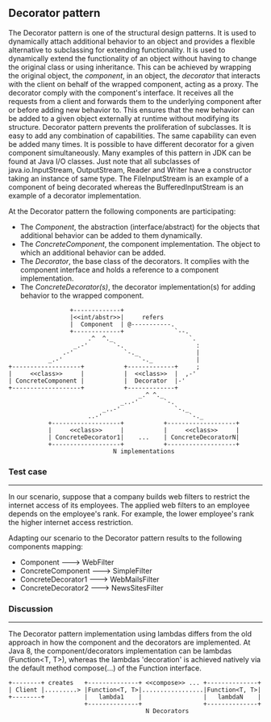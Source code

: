 ## Decorator pattern

The Decorator pattern is one of the structural design patterns. It is used to dynamically attach additional behavior
to an object and provides a flexible alternative to subclassing for extending functionality.
It is used to dynamically extend the functionality of an object without having to change the original class
or using inheritance. This can be achieved by wrapping the original object, the _component_, in an object,
the _decorator_ that interacts with the client on behalf of the wrapped component, acting as a proxy.
The decorator comply with the component's interface. It receives all the requests from a client and forwards them
to the underlying component after or before adding new behavior to. This ensures that the new behavior can be added
to a given object externally at runtime without modifying its structure.
Decorator pattern prevents the proliferation of subclasses. It is easy to add any combination of capabilities.
The same capability can even be added many times. It is possible to have different decorator for a given component
simultaneously.
Many examples of this pattern in JDK can be found at Java I/O classes. Just note that all subclasses of
java.io.InputStream,
OutputStream, Reader and Writer have a constructor taking an instance of same type. The FileInputStream is an example of
a component of being decorated whereas the BufferedInputStream is an example of a decorator implementation.

At the Decorator pattern the following components are participating:

* The _Component_, the abstraction (interface/abstract) for the objects that additional behavior can be added to them
  dynamically.
* The _ConcreteComponent_, the component implementation. The object to which an additional behavior can be added.
* The _Decorator_, the base class of the decorators. It complies with the component interface and holds a reference to a
  component implementation.
* The _ConcreteDecorator(s)_, the decorator implementation(s) for adding behavior to the wrapped component.

```
                 +-------------+
                 |<<int/abstr>>|     refers
                 |  Component  | @-----------.
                 +-------------+              `--.
                      .^  ^._                     `.
                  _.-'       `-.                    :
               .-'              `-._                |
           _.-'                     `-._            |
+-------------------+           +-------------+     ;
|     <<class>>     |           |  <<class>>  |  ,-'
| ConcreteComponent |           |  Decorator  |-'
+-------------------+           +-------------+
                                    _.^ ^._
                               _..-'       `-.
                          _..-'               `-._
                      ..-'                        `-._
           +-------------------+           +-------------------+
           |     <<class>>     |           |     <<class>>     |
           | ConcreteDecorator1|    ...    | ConcreteDecoratorN|
           +-------------------+           +-------------------+
                             N implementations
```

### Test case
----

In our scenario, suppose that a company builds web filters to restrict the internet access of its employees.
The applied web filters to an employee depends on the employee's rank. For example, the lower employee's rank
the higher internet access restriction.

Adapting our scenario to the Decorator pattern results to the following components mapping:

* Component --->   WebFilter
* ConcreteComponent --->   SimpleFilter
* ConcreteDecorator1 --->   WebMailsFilter
* ConcreteDecorator2 --->   NewsSitesFilter

### Discussion
----

The Decorator pattern implementation using lambdas differs from the old approach in how the component and the decorators
are implemented. At Java 8, the component/decorators implementation can be lambdas (Function<T, T>), whereas the
lambdas 'decoration' is achieved natively via the default method compose(...) of the Function interface.

```
+--------+ creates   +--------------+ <<compose>> ... +--------------+
| Client |.........> |Function<T, T>|.................|Function<T, T>|
+--------+           |   lambda1    |                 |   lambdaN    |
                     +--------------+                 +--------------+
                                      N Decorators
```